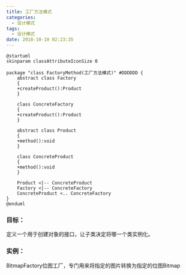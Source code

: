 ```yaml
---
title: 工厂方法模式
categories:
  - 设计模式
tags:
  - 设计模式
date: 2018-10-10 02:23:35
---
```


```plantuml
@startuml
skinparam classAttributeIconSize 0

package "class FactoryMethod(工厂方法模式)" #DDDDDD {
    abstract class Factory
    {
    +createProduct():Product
    }

    class ConcreteFactory
    {
    +createProduct():Product
    }

    abstract class Product
    {
    +method():void
    }

    class ConcreteProduct
    {
    +method():void
    }

    Product <|-- ConcreteProduct
    Factory <|-- ConcreteFactory
    ConcreteProduct <.. ConcreteFactory
}
@enduml
```

### **目标：**
定义一个用于创建对象的接口，让子类决定将哪一个类实例化。

### **实例：**
BitmapFactory位图工厂，专门用来将指定的图片转换为指定的位图Bitmap